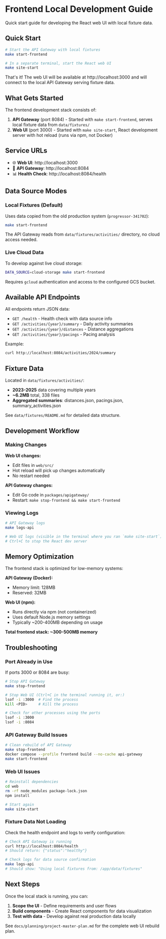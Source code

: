 # Frontend Local Development Guide

Quick start guide for developing the React web UI with local fixture data.

## Quick Start

```bash
# Start the API Gateway with local fixtures
make start-frontend

# In a separate terminal, start the React web UI
make site-start
```

That's it! The web UI will be available at http://localhost:3000 and will connect to the local API Gateway serving fixture data.

## What Gets Started

The frontend development stack consists of:

1. **API Gateway** (port 8084) - Started with `make start-frontend`, serves local fixture data from `data/fixtures/`
2. **Web UI** (port 3000) - Started with `make site-start`, React development server with hot reload (runs via npm, not Docker)

## Service URLs

- 🌐 **Web UI**: http://localhost:3000
- 🔌 **API Gateway**: http://localhost:8084
- 📊 **Health Check**: http://localhost:8084/health

## Data Source Modes

### Local Fixtures (Default)
Uses data copied from the old production system (`progressor-341702`):
```bash
make start-frontend
```

The API Gateway reads from `data/fixtures/activities/` directory, no cloud access needed.

### Live Cloud Data
To develop against live cloud storage:
```bash
DATA_SOURCE=cloud-storage make start-frontend
```

Requires `gcloud` authentication and access to the configured GCS bucket.

## Available API Endpoints

All endpoints return JSON data:

- `GET /health` - Health check with data source info
- `GET /activities/{year}/summary` - Daily activity summaries
- `GET /activities/{year}/distances` - Distance aggregations
- `GET /activities/{year}/pacings` - Pacing analysis

Example:
```bash
curl http://localhost:8084/activities/2024/summary
```

## Fixture Data

Located in `data/fixtures/activities/`:
- **2023-2025** data covering multiple years
- **~6.2MB** total, 338 files
- **Aggregated summaries**: distances.json, pacings.json, summary_activities.json

See `data/fixtures/README.md` for detailed data structure.

## Development Workflow

### Making Changes

**Web UI changes:**
- Edit files in `web/src/`
- Hot reload will pick up changes automatically
- No restart needed

**API Gateway changes:**
- Edit Go code in `packages/apigateway/`
- Restart: `make stop-frontend && make start-frontend`

### Viewing Logs

```bash
# API Gateway logs
make logs-api

# Web UI logs (visible in the terminal where you ran `make site-start`)
# Ctrl+C to stop the React dev server
```

## Memory Optimization

The frontend stack is optimized for low-memory systems:

**API Gateway (Docker):**
- Memory limit: 128MB
- Reserved: 32MB

**Web UI (npm):**
- Runs directly via npm (not containerized)
- Uses default Node.js memory settings
- Typically ~200-400MB depending on usage

**Total frontend stack: ~300-500MB memory**

## Troubleshooting

### Port Already in Use
If ports 3000 or 8084 are busy:
```bash
# Stop API Gateway
make stop-frontend

# Stop Web UI (Ctrl+C in the terminal running it, or:)
lsof -i :3000  # Find the process
kill <PID>     # Kill the process

# Check for other processes using the ports
lsof -i :3000
lsof -i :8084
```

### API Gateway Build Issues
```bash
# Clean rebuild of API Gateway
make stop-frontend
docker compose --profile frontend build --no-cache api-gateway
make start-frontend
```

### Web UI Issues
```bash
# Reinstall dependencies
cd web
rm -rf node_modules package-lock.json
npm install

# Start again
make site-start
```

### Fixture Data Not Loading
Check the health endpoint and logs to verify configuration:
```bash
# Check API Gateway is running
curl http://localhost:8084/health
# Should return: {"status":"healthy"}

# Check logs for data source confirmation
make logs-api
# Should show: "Using local fixtures from: /app/data/fixtures"
```

## Next Steps

Once the local stack is running, you can:
1. **Scope the UI** - Define requirements and user flows
2. **Build components** - Create React components for data visualization
3. **Test with data** - Develop against real production data locally

See `docs/planning/project-master-plan.md` for the complete web UI rebuild plan.
